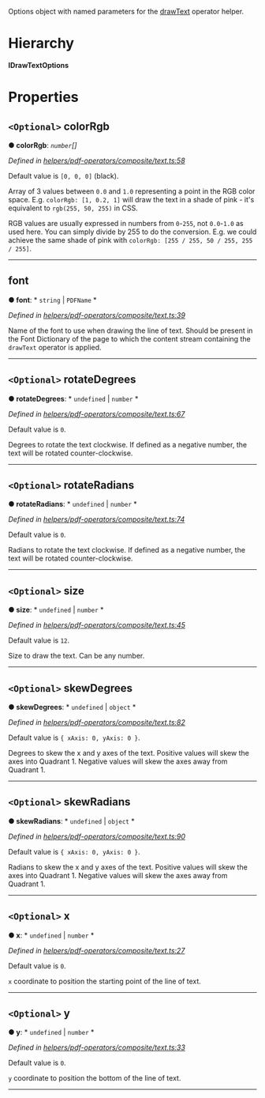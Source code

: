 

Options object with named parameters for the [drawText](../modules/_helpers_pdf_operators_composite_text_.md#drawtext) operator helper.

# Hierarchy

**IDrawTextOptions**

# Properties

<a id="colorrgb"></a>

## `<Optional>` colorRgb

**● colorRgb**: *`number`[]*

*Defined in [helpers/pdf-operators/composite/text.ts:58](https://github.com/Hopding/pdf-lib/blob/20e93f6/src/helpers/pdf-operators/composite/text.ts#L58)*

Default value is `[0, 0, 0]` (black).

Array of 3 values between `0.0` and `1.0` representing a point in the RGB color space. E.g. `colorRgb: [1, 0.2, 1]` will draw the text in a shade of pink - it's equivalent to `rgb(255, 50, 255)` in CSS.

RGB values are usually expressed in numbers from `0`-`255`, not `0.0`-`1.0` as used here. You can simply divide by 255 to do the conversion. E.g. we could achieve the same shade of pink with `colorRgb: [255 / 255, 50 / 255, 255 / 255]`.

___
<a id="font"></a>

##  font

**● font**: * `string` &#124; `PDFName`
*

*Defined in [helpers/pdf-operators/composite/text.ts:39](https://github.com/Hopding/pdf-lib/blob/20e93f6/src/helpers/pdf-operators/composite/text.ts#L39)*

Name of the font to use when drawing the line of text. Should be present in the Font Dictionary of the page to which the content stream containing the `drawText` operator is applied.

___
<a id="rotatedegrees"></a>

## `<Optional>` rotateDegrees

**● rotateDegrees**: * `undefined` &#124; `number`
*

*Defined in [helpers/pdf-operators/composite/text.ts:67](https://github.com/Hopding/pdf-lib/blob/20e93f6/src/helpers/pdf-operators/composite/text.ts#L67)*

Default value is `0`.

Degrees to rotate the text clockwise. If defined as a negative number, the text will be rotated counter-clockwise.

___
<a id="rotateradians"></a>

## `<Optional>` rotateRadians

**● rotateRadians**: * `undefined` &#124; `number`
*

*Defined in [helpers/pdf-operators/composite/text.ts:74](https://github.com/Hopding/pdf-lib/blob/20e93f6/src/helpers/pdf-operators/composite/text.ts#L74)*

Default value is `0`.

Radians to rotate the text clockwise. If defined as a negative number, the text will be rotated counter-clockwise.

___
<a id="size"></a>

## `<Optional>` size

**● size**: * `undefined` &#124; `number`
*

*Defined in [helpers/pdf-operators/composite/text.ts:45](https://github.com/Hopding/pdf-lib/blob/20e93f6/src/helpers/pdf-operators/composite/text.ts#L45)*

Default value is `12`.

Size to draw the text. Can be any number.

___
<a id="skewdegrees"></a>

## `<Optional>` skewDegrees

**● skewDegrees**: * `undefined` &#124; `object`
*

*Defined in [helpers/pdf-operators/composite/text.ts:82](https://github.com/Hopding/pdf-lib/blob/20e93f6/src/helpers/pdf-operators/composite/text.ts#L82)*

Default value is `{ xAxis: 0, yAxis: 0 }`.

Degrees to skew the x and y axes of the text. Positive values will skew the axes into Quadrant 1. Negative values will skew the axes away from Quadrant 1.

___
<a id="skewradians"></a>

## `<Optional>` skewRadians

**● skewRadians**: * `undefined` &#124; `object`
*

*Defined in [helpers/pdf-operators/composite/text.ts:90](https://github.com/Hopding/pdf-lib/blob/20e93f6/src/helpers/pdf-operators/composite/text.ts#L90)*

Default value is `{ xAxis: 0, yAxis: 0 }`.

Radians to skew the x and y axes of the text. Positive values will skew the axes into Quadrant 1. Negative values will skew the axes away from Quadrant 1.

___
<a id="x"></a>

## `<Optional>` x

**● x**: * `undefined` &#124; `number`
*

*Defined in [helpers/pdf-operators/composite/text.ts:27](https://github.com/Hopding/pdf-lib/blob/20e93f6/src/helpers/pdf-operators/composite/text.ts#L27)*

Default value is `0`.

`x` coordinate to position the starting point of the line of text.

___
<a id="y"></a>

## `<Optional>` y

**● y**: * `undefined` &#124; `number`
*

*Defined in [helpers/pdf-operators/composite/text.ts:33](https://github.com/Hopding/pdf-lib/blob/20e93f6/src/helpers/pdf-operators/composite/text.ts#L33)*

Default value is `0`.

`y` coordinate to position the bottom of the line of text.

___

